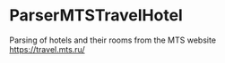 # ParserMTSTravelHotel
Parsing of hotels and their rooms from the MTS website https://travel.mts.ru/
